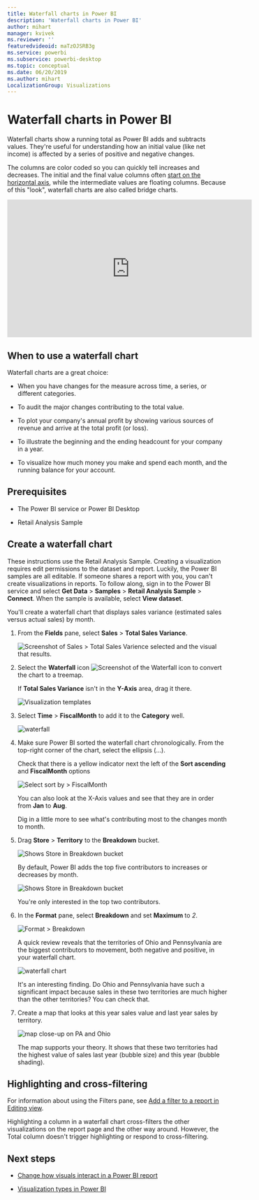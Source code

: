 ```yaml
---
title: Waterfall charts in Power BI
description: 'Waterfall charts in Power BI'
author: mihart
manager: kvivek
ms.reviewer: ''
featuredvideoid: maTzOJSRB3g
ms.service: powerbi
ms.subservice: powerbi-desktop
ms.topic: conceptual
ms.date: 06/20/2019
ms.author: mihart
LocalizationGroup: Visualizations
---
```


# Waterfall charts in Power BI

Waterfall charts show a running total as Power BI adds and subtracts values. They're useful for understanding how an initial value (like net income) is affected by a series of positive and negative changes.

The columns are color coded so you can quickly tell increases and decreases. The initial and the final value columns often [start on the horizontal axis](https://support.office.com/article/Create-a-waterfall-chart-in-Office-2016-for-Windows-8de1ece4-ff21-4d37-acd7-546f5527f185#BKMK_Float "start on the horizontal axis"), while the intermediate values are floating columns. Because of this "look", waterfall charts are also called bridge charts.

<iframe width="560" height="315" src="https://www.youtube.com/embed/qKRZPBnaUXM" frameborder="0" allow="autoplay; encrypted-media" allowfullscreen></iframe>

## When to use a waterfall chart

Waterfall charts are a great choice:

* When you have changes for the measure across time, a series, or different categories.

* To audit the major changes contributing to the total value.

* To plot your company's annual profit by showing various sources of revenue and arrive at the total profit (or loss).

* To illustrate the beginning and the ending headcount for your company in a year.

* To visualize how much money you make and spend each month, and the running balance for your account.

## Prerequisites

* The Power BI service or Power BI Desktop

* Retail Analysis Sample

## Create a waterfall chart

These instructions use the Retail Analysis Sample. Creating a visualization requires edit permissions to the dataset and report. Luckily, the Power BI samples are all editable. If someone shares a report with you, you can't create visualizations in reports. To follow along, sign in to the Power BI service and select **Get Data** > **Samples** > **Retail Analysis Sample** > **Connect**. When the sample is available, select **View dataset**.

You'll create a waterfall chart that displays sales variance (estimated sales versus actual sales) by month.

1. From the **Fields** pane, select **Sales** > **Total Sales Variance**.

   ![Screenshot of Sales > Total Sales Varience selected and the visual that results.](media/power-bi-visualization-waterfall-charts/power-bi-first-value.png)

1. Select the **Waterfall** icon ![Screenshot of the Waterfall icon](media/power-bi-visualization-waterfall-charts/power-bi-waterfall-icon.png) to convert the chart to a treemap.

    If **Total Sales Variance** isn't in the **Y-Axis** area, drag it there.

    ![Visualization templates](media/power-bi-visualization-waterfall-charts/convertwaterfall.png)

1. Select **Time** > **FiscalMonth** to add it to the **Category** well.

    ![waterfall](media/power-bi-visualization-waterfall-charts/power-bi-waterfall.png)

1. Make sure Power BI sorted the waterfall chart chronologically. From the top-right corner of the chart, select the ellipsis (...).

    Check that there is a yellow indicator next the left of the **Sort ascending** and **FiscalMonth** options

    ![Select sort by > FiscalMonth](media/power-bi-visualization-waterfall-charts/power-bi-sort-by.png)

    You can also look at the X-Axis values and see that they are in order from **Jan** to **Aug**.

    Dig in a little more to see what's contributing most to the changes month to month.

1. Drag **Store** > **Territory** to the **Breakdown** bucket.

    ![Shows Store in Breakdown bucket](media/power-bi-visualization-waterfall-charts/power-bi-waterfall-breakdown.png)

    By default, Power BI adds the top five contributors to increases or decreases by month.

    ![Shows Store in Breakdown bucket](media/power-bi-visualization-waterfall-charts/power-bi-waterfall-breakdown-initial.png)

    You're only interested in the top two contributors.

1. In the **Format** pane, select **Breakdown** and set **Maximum** to *2*.

    ![Format > Breakdown](media/power-bi-visualization-waterfall-charts/power-bi-waterfall-breakdown-maximum.png)

    A quick review reveals that the territories of Ohio and Pennsylvania are the biggest contributors to movement, both negative and positive, in your waterfall chart.

    ![waterfall chart](media/power-bi-visualization-waterfall-charts/power-bi-waterfall-axis.png)

    It's an interesting finding. Do Ohio and Pennsylvania have such a significant impact because sales in these two territories are much higher than the other territories? You can check that.

1. Create a map that looks at this year sales value and last year sales by territory.

    ![map close-up on PA and Ohio](media/power-bi-visualization-waterfall-charts/power-bi-map.png)

    The map supports your theory. It shows that these two territories had the highest value of sales last year (bubble size) and this year (bubble shading).

## Highlighting and cross-filtering

For information about using the Filters pane, see [Add a filter to a report in Editing view](../power-bi-report-add-filter.md).

Highlighting a column in a waterfall chart cross-filters the other visualizations on the report page and the other way around. However, the Total column doesn't trigger highlighting or respond to cross-filtering.

## Next steps

* [Change how visuals interact in a Power BI report](../service-reports-visual-interactions.md)

* [Visualization types in Power BI](power-bi-visualization-types-for-reports-and-q-and-a.md)
